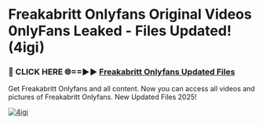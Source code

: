 # Freakabritt Onlyfans Original Videos 0nlyFans Leaked - Files Updated! (4igi)

<h3>🔴 CLICK HERE 🌐==►► <a href="https://tinyurl.com/2wckxsce" rel="nofollow">Freakabritt Onlyfans Updated Files</a></h3>

Get Freakabritt Onlyfans and all content. Now you can access all videos and pictures of Freakabritt Onlyfans. New Updated Files 2025!

[![4igi](https://i.imgur.com/AFduVYN.gif)](https://tinyurl.com/2wckxsce)
